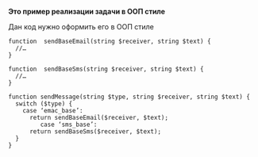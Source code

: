 **Это пример  реализации задачи в ООП стиле**

Дан  код  нужно оформить его в ООП стиле 

```
function  sendBaseEmail(string $receiver, string $text) {
  //…
}

function  sendBaseSms(string $receiver, string $text) {
  //…
}

function sendMessage(string $type, string $receiver, string $text) {
  switch ($type) {
    case ‘emac_base’:
      return sendBaseEmail($receiver, $text);
         case ‘sms_base’:
      return sendBaseSms($receiver, $text);
  }
} 
```
